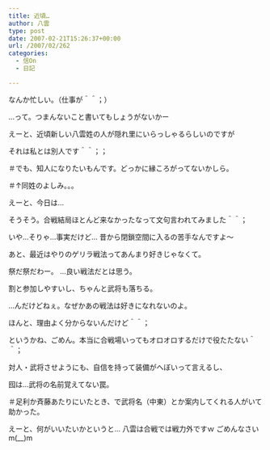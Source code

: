 ```yaml
---
title: 近頃…
author: 八雲
type: post
date: 2007-02-21T15:26:37+00:00
url: /2007/02/262
categories:
  - 信On
  - 日記

---
```

なんか忙しい。（仕事が＾＾；）
  
…って。つまんないこと書いてもしょうがないかー

えーと、近頃新しい八雲姓の人が隠れ里にいらっしゃるらしいのですが
  
それは私とは別人です＾＾；；
  
＃でも、知人になりたいもんです。どっかに縁ころがってないかしら。
  
＃↑同姓のよしみ。。。

えーと、今日は…
  
そうそう。合戦結局ほとんど来なかったなって文句言われてみました＾＾；
  
いや…そりゃ…事実だけど… 昔から閉鎖空間に入るの苦手なんですよ～
  
あと、最近はやりのゲリラ戦法ってあんまり好きじゃなくて。
  
祭だ祭だわー。 …良い戦法だとは思う。
  
割と参加しやすいし、ちゃんと武将も落ちる。
  
…んだけどねぇ。なぜかあの戦法は好きになれないのよ。
  
ほんと、理由よく分からないんだけど＾＾；

というかね、ごめん。本当に合戦場いってもオロオロするだけで役たたない＾＾；
  
対人・武将させようにも、自信を持って装備がへぼいって言えるし、
  
囮は…武将の名前覚えてない罠。
  
＃足利か斉藤あたりにいたとき、で武将名（中東）とか案内してくれる人がいて助かった。

えーと、何がいいたいかというと… 八雲は合戦では戦力外ですｗ ごめんなさいm(__)m